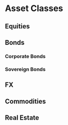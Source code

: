 # Asset Classes

## Equities

## Bonds

### Corporate Bonds

### Sovereign Bonds

## FX

## Commodities

## Real Estate



